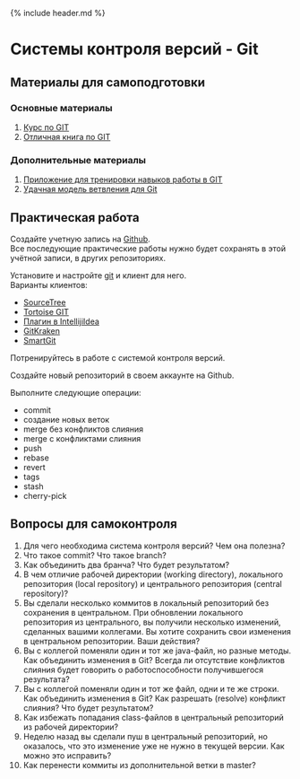{% include header.md %}

Системы контроля версий - Git
====================

Материалы для самоподготовки
---------------------

### Основные материалы
1. [Курс по GIT](https://learn.by/courses/course-v1:EPAM+VCG+ext1/about)
1. [Отличная книга по GIT](https://git-scm.com/book/ru/v2)

### Дополнительные материалы
1. [Приложение для тренировки навыков работы в GIT](https://learngitbranching.js.org/)
1. [Удачная модель ветвления для Git](https://habr.com/ru/post/106912/)

Практическая работа
---------------------

Создайте учетную запись на [Github](https://github.com/).  
Все последующие практические работы нужно будет сохранять в этой учётной записи, в других репозиториях.

Установите и настройте [git](https://git-scm.com/downloads) и клиент для него.  
Варианты клиентов:
* [SourceTree](https://www.sourcetreeapp.com/)
* [Tortoise GIT](https://tortoisegit.org/)
* [Плагин в IntellijiIdea](https://plugins.jetbrains.com/plugin/3033-git-integration)
* [GitKraken](https://www.gitkraken.com/)
* [SmartGit](http://www.syntevo.com/smartgit/)

Потренируйтесь в работе с системой контроля версий.  

Создайте новый репозиторий в своем аккаунте на Github.

Выполните следующие операции:
* commit
* создание новых веток
* merge без конфликтов слияния
* merge с конфликтами слияния
* push
* rebase
* revert
* tags
* stash 
* cherry-pick

Вопросы для самоконтроля
---------------------
1. Для чего необходима система контроля версий? Чем она полезна?
1. Что такое commit? Что такое branch?
1. Как объединить два бранча? Что будет результатом?
1. В чем отличие рабочей директории (working directory), локального репозитория (local repository) и центрального 
репозитория (central repository)?
1. Вы сделали несколько коммитов в локальный репозиторий без сохранения в центральном. При обновлении локального 
репозитория из центрального, вы получили несколько изменений, сделанных вашими коллегами. Вы хотите сохранить свои 
изменения в центральном репозитории. Ваши действия?
1. Вы с коллегой поменяли один и тот же java-файл, но разные методы. Как объединить изменения в Git? Всегда ли отсутствие 
конфликтов слияния будет говорить о работоспособности получившегося результата?
1. Вы с коллегой поменяли один и тот же файл, одни и те же строки. Как объединить изменения в Git? Как разрешать (resolve) 
конфликт слияния? Что будет результатом?
1. Как избежать попадания class-файлов в центральный репозиторий из рабочей директории?
1. Неделю назад вы сделали пуш в центральный репозиторий, но оказалось, что это изменение уже не нужно в текущей версии. 
Как можно это исправить?
1. Как перенести коммиты из дополнительной ветки в master?